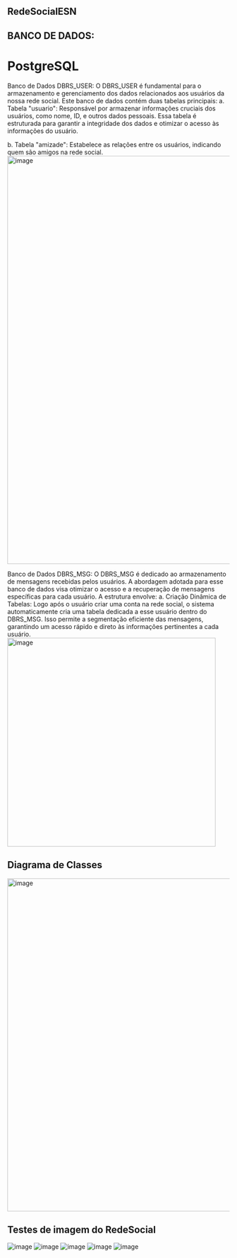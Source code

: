 ## RedeSocialESN



## BANCO DE DADOS:

# PostgreSQL

Banco de Dados DBRS_USER:
O DBRS_USER é fundamental para o armazenamento e gerenciamento dos dados relacionados aos usuários da nossa rede social. Este banco de dados contém duas tabelas principais:
a. Tabela "usuario": Responsável por armazenar informações cruciais dos usuários, como nome, ID, e outros dados pessoais. Essa tabela é estruturada para garantir a integridade dos dados e otimizar o acesso às informações do usuário.

b. Tabela "amizade": Estabelece as relações entre os usuários, indicando quem são amigos na rede social.
<img width="923" alt="image" src="https://github.com/NatanaelPimenta/RedeSocialN/assets/143766182/e9d6f286-e44e-4b3c-ada1-4b6c60b84397">

Banco de Dados DBRS_MSG:
O DBRS_MSG é dedicado ao armazenamento de mensagens recebidas pelos usuários. A abordagem adotada para esse banco de dados visa otimizar o acesso e a recuperação de mensagens específicas para cada usuário. A estrutura envolve:
a. Criação Dinâmica de Tabelas: Logo após o usuário criar uma conta na rede social, o sistema automaticamente cria uma tabela dedicada a esse usuário dentro do DBRS_MSG. Isso permite a segmentação eficiente das mensagens, garantindo um acesso rápido e direto às informações pertinentes a cada usuário.
<img width="472" alt="image" src="https://github.com/NatanaelPimenta/RedeSocialN/assets/143766182/b32a9a15-6957-4b8d-a3fd-fd7e32255cd7">




## Diagrama de Classes
<img width="753" alt="image" src="https://github.com/NatanaelPimenta/RedeSocialN/assets/143766182/cc1c46cc-5005-4998-888a-8520ab2574ac">

## Testes de imagem do RedeSocial

![image](https://github.com/NatanaelPimenta/RedeSocialN/assets/143766182/a5187c0c-c283-4e72-ba31-33f5b352d144)
![image](https://github.com/NatanaelPimenta/RedeSocialN/assets/143766182/f7af43ec-b424-4c4d-9750-d6dea0423dea)
![image](https://github.com/NatanaelPimenta/RedeSocialN/assets/143766182/5bde0cae-14d0-4648-8544-ead52c3d37d1)
![image](https://github.com/NatanaelPimenta/RedeSocialN/assets/143766182/52ec1fbf-7563-470f-a0b8-92fc1433d95b)
![image](https://github.com/NatanaelPimenta/RedeSocialN/assets/143766182/28b43105-d718-4c99-8dd0-feffec6312f2)











